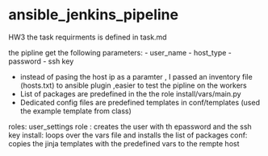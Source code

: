 # ansible_jenkins_pipeline
HW3
the task requirments is defined in task.md



the pipline get the following parameters:
    - user_name
    - host_type
    - password
    - ssh key

* instead of pasing the host ip as a paramter , I passed an inventory file (hosts.txt) to ansible plugin ,easier to test the pipline on the workers  
* List of packages are predefined in the the role install/vars/main.py
* Dedicated config files are predefined templates in conf/templates (used the example template from class)
    
roles:
user_settings role : creates the user with th epassword and the ssh key
install: loops over the vars file and installs the list of packages
conf: copies the jinja templates with the predefined vars to the rempte host